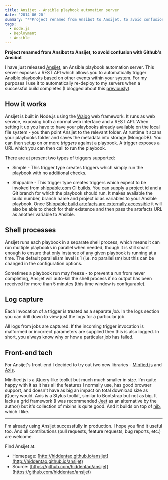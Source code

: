 ```yaml
---
title: Ansijet - Ansible playbook automation server
date: '2014-06-20'
summary: "**Project renamed from Ansibot to Ansijet, to avoid confusion with Github's Ansibot**\r\n\r\nI have just released [Ansijet](http:&#47;&#47;hiddentao.github.io&#47;ansijet), an Ansible playbook automation server. This server exposes a REST API which allows you to automatically trigger Ansible playbooks based on other events within your system. For my purposes I use it to automatically re-deploy to my servers when a successful build completes (I blogged about this [previously](&#47;archives&#47;2014&#47;06&#47;03&#47;shippable-ansible-docker-loggly-for-awesome-deployments&#47;)).\r\n"
tags:
  - node.js
  - Deployment
  - Ansible
---
```

**Project renamed from Ansibot to Ansijet, to avoid confusion with Github's Ansibot**

I have just released [Ansijet](http://hiddentao.github.io/ansijet), an Ansible playbook automation server. This server exposes a REST API which allows you to automatically trigger Ansible playbooks based on other events within your system. For my purposes I use it to automatically re-deploy to my servers when a successful build completes (I blogged about this [previously](/archives/2014/06/03/shippable-ansible-docker-loggly-for-awesome-deployments/)).  

## How it works

Ansijet is built in Node.js using the [Waigo](http://waigojs.com) web framework. It runs as web service, exposing both a normal web interface and a REST API. When setting it up you have to have your playbooks already available on the local file system - you then point Ansijet to the relevant folder. At runtime it scans your playbooks folder and saves the metadata into storage (MongoDB). You can then setup on or more _triggers_ against a playbook. A trigger exposes a URL which you can then call to run the playbook.

There are at present two types of triggers supported:

* Simple - This trigger type creates triggers which simply run the playbook with no additional checks.

* Shippable - This trigger type creates triggers which expect to be invoked from [shippable.com](https://www.shippable.com) CI builds. You can supply a project id and a Git branch for which the playbook should run. It makes available the build number, branch name and project id as variables to your Ansible playbook. Once [Shippable build artefacts are externally accessible](https://github.com/Shippable/support/issues/205) it will also be able to check for their existence and then pass the artefacts URL as another variable to Ansible.

## Shell processes

Ansijet runs each playbook in a separate shell process, which means it can run multiple playbooks in parallel when needed, though it is still smart enough to ensure that only instance of any given playbook is running at a time. The default parallelism level is 1 (i.e. no parallelism) but this can be changed in the configuration options.

Sometimes a playbook run may freeze - to prevent a run from never completing, Ansijet will auto-kill the shell process if no output has been received for more than 5 minutes (this time window is configurable).

## Log capture

Each invocation of a trigger is treated as a separate _job_. In the logs section you can drill down to view just the logs for a particular job.

All logs from jobs are captured. If the incoming trigger invocation is malformed or incorrect parameters are supplied then this is also logged. In short, you always know why or how a particular job has failed.

## Front-end tech

For Ansijet's front-end I decided to try out two new libraries - [Minfied.js](http://minifiedjs.com/) and [Axis](https://github.com/jenius/axis).

Minified.js is a jQuery-like toolkit but much much smaller in size. I'm quite happy with it as it has all the features I normally use, has good browser support, and doesn't have as big an impact on total download size as jQuery would. Axis is a Stylus toolkit, similar to Bootstrap but not as big. It lacks a grid framework (I was recommended [Jeet](https://github.com/mojotech/jeet) as an alternative by the author) but it's collection of mixins is quite good. And it builds on top of [nib](http://visionmedia.github.io/nib/), which I like.

---

I'm already using Ansijet successfully in production. I hope you find it useful too. And all contributions (pull requests, feature requests, bug reports, etc.) are welcome.

Find Ansijet at:

* Homepage: [http://hiddentao.github.io/ansijet](http://hiddentao.github.io/ansijet)  
* Source: [https://github.com/hiddentao/ansijet](https://github.com/hiddentao/ansijet)
